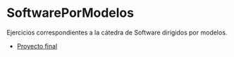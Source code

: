 # SoftwarePorModelos
Ejercicios correspondientes a la cátedra de Software dirigidos por modelos.


- [Proyecto final](https://github.com/Nicolamber/SoftwarePorModelos/tree/master/Entrega_final_Canessa_Carbajal_Lambertucci_Sgroi_Sobisch)

